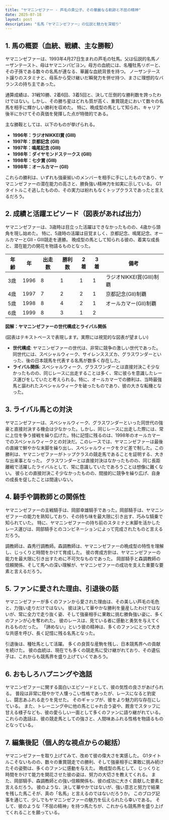 ```yaml
---
title: "ヤマニンゼファー - 芦毛の貴公子、その華麗なる軌跡と不屈の精神"
date: 2025-07-18
layout: post
description: "名馬『ヤマニンゼファー』の伝説と魅力を深堀り"
---
```


## 1. 馬の概要（血統、戦績、主な勝鞍）

ヤマニンゼファーは、1993年4月27日生まれの芦毛の牡馬。父は伝説的名馬ノーザンテースト、母はヤマニンパピヨン。母方の血統には、名種牡馬リボーと、その子孫である数々の名馬が連なる、華麗な血統背景を持つ。  ノーザンテースト譲りのスタミナと、母系から受け継いだ瞬発力を併せ持つ、まさに理想的なバランスの持ち主であった。

通算成績は、31戦10勝、2着6回、3着5回と、決して圧倒的な勝利数を誇ったわけではない。しかし、その勝ち星はどれも質が高く、重賞競走において数々の名馬を相手に輝かしい勝利を収めた。  特に、晩成型の馬として知られ、キャリア後半にかけてその真価を発揮した点が特徴的である。

主な勝鞍としては、以下のものが挙げられる。

* **1996年：ラジオNIKKEI賞 (GIII)**
* **1997年：京都記念 (GII)**
* **1997年：鳴尾記念 (GIII)**
* **1998年：ダイヤモンドステークス (GIII)**
* **1998年：七夕賞 (GIII)**
* **1998年：オールカマー (GII)**

これらの勝利は、いずれも強豪揃いのメンバーを相手に手にしたものであり、ヤマニンゼファーの潜在能力の高さと、勝負強い精神力を如実に示している。  G1タイトルこそ逃したものの、その実力は紛れもなくトップクラスであったと言えるだろう。


## 2. 成績と活躍エピソード（図表があれば出力）

ヤマニンゼファーは、3歳時は目立った活躍はできなかったものの、4歳から頭角を現し始めた。  特に、5歳時の活躍は目覚ましく、京都記念、鳴尾記念、オールカマーとGII・GIII競走を連勝。  晩成型の馬として知られる彼の、着実な成長と、潜在能力の開花を物語るものとなった。

| 年齢 | 年 | 出走数 | 勝利数 | 2着 | 3着 | 備考 |
|---|---|---|---|---|---|---|
| 3歳 | 1996 | 8 | 1 | 1 | 1 | ラジオNIKKEI賞(GIII)制覇 |
| 4歳 | 1997 | 7 | 2 | 2 | 1 | 京都記念(GII)制覇 |
| 5歳 | 1998 | 8 | 4 | 2 | 1 | オールカマー(GII)制覇 |
| 6歳 | 1999 | 8 | 3 | 1 | 2 |  |


**図解：ヤマニンゼファーの世代構成とライバル関係**

(図表はテキストベースで表現します。実際には視覚的な図表が望ましい)

* **世代構成**: ヤマニンゼファーの世代は、非常に競争の激しい世代であった。同世代には、スペシャルウィーク、サイレンススズカ、グラスワンダーといった、後の日本競馬を代表する名馬が数多く存在した。
* **ライバル関係**:  スペシャルウィーク、グラスワンダーとは直接対決こそ少なかったものの、同じレースに出走することは多く、常に彼らを意識したレース運びをしていたと考えられる。特に、オールカマーでの勝利は、当時最強馬と謳われたスペシャルウィークを破ったものであり、彼の大きな転機となった。


## 3. ライバル馬との対決

ヤマニンゼファーは、スペシャルウィーク、グラスワンダーといった同世代の強豪と直接対決する機会は少なかった。しかし、同じレースに出走した際には、常に上位を争う接戦を繰り広げた。特に記憶に残るのは、1998年のオールカマーでのスペシャルウィークとの対決だ。このレースでは、ヤマニンゼファーは最後の直線で鮮やかな末脚を繰り出し、スペシャルウィークをクビ差で制した。この勝利は、ヤマニンゼファーがトップクラスの競走馬であることを証明する、大きな出来事となった。  グラスワンダーとは直接対決はなかったものの、同じ長距離戦で活躍したライバルとして、常に意識していたであろうことは想像に難くない。  彼らとの直接対決こそ少なかったものの、間接的に競争を繰り広げ、自身の成長を促したことは間違いない。


## 4. 騎手や調教師との関係性

ヤマニンゼファーの主戦騎手は、岡部幸雄騎手であった。岡部騎手は、ヤマニンゼファーの能力を熟知しており、その持ち味を最大限に引き出す、巧みな騎乗で知られていた。  特に、ヤマニンゼファーの持ち前のスタミナと末脚を活かしたレース運びは、岡部騎手とのコンビネーションによって完成されたものと言えるだろう。

調教師は、森秀行調教師。森調教師は、ヤマニンゼファーの晩成型の特性を理解し、じっくりと時間をかけて育成した。  彼の育成方針は、ヤマニンゼファーの能力を最大限に引き出すために不可欠なものであった。  岡部騎手と森調教師の信頼関係、そして馬への深い理解が、ヤマニンゼファーの成功を支えた重要な要素と言えるだろう。


## 5. ファンに愛された理由、引退後の話

ヤマニンゼファーが多くのファンから愛された理由は、その美しい芦毛の毛色と、力強い走りだけではない。  彼は決して華やかな勝利を量産したわけではないが、常に全力で走り抜く姿、そして強豪相手に果敢に挑む勝負強い姿に、多くのファンが心を奪われた。  彼のレースは、見ている者に感動と勇気を与えてくれるものだった。  「諦めない」という彼の精神は、多くのファンにとって大きな共感を呼び、長く記憶に残る名馬となった。

引退後は、種牡馬として活躍。  多くの良質な産駒を残し、日本競馬界への貢献を続けた。  彼の血統は、現在でも多くの競走馬に受け継がれており、その遺伝子は、これからも競馬界を盛り上げていくであろう。


## 6. おもしろハプニングや逸話

ヤマニンゼファーに関する面白いエピソードとして、彼の気性の良さがあげられる。  普段は非常に穏やかで人懐っこい性格であったが、レースになると豹変し、闘志あふれる走りを見せた。  そのギャップが、彼をより魅力的な存在にしている。  また、トレーニング中に他の馬とじゃれ合う姿や、厩舎でスタッフに甘える様子なども、彼の愛らしい一面として多くのファンに語り継がれている。  これらの逸話は、彼の競走馬としての強さと、人間味あふれる性格を物語るものとなっている。


## 7. 編集後記（個人的な視点からの総括）

ヤマニンゼファーを取り上げてみて、改めて彼の偉大さを実感した。  G1タイトルこそないものの、数々の重賞競走での勝利、そして強豪相手に果敢に挑み続けたその姿勢は、多くのファンに感動を与えた。  晩成型の馬として、じっくりと時間をかけて能力を開花させた彼の姿は、努力の大切さを教えてくれる。  また、岡部騎手、森調教師との強い信頼関係も、彼の成功に大きく貢献した要素と言えるだろう。  彼のような、決して華やかではないが、強い意志と努力で結果を残した馬こそが、真の「名馬」と言えるのではないだろうか。  このブログ記事を通じて、少しでもヤマニンゼファーの魅力を伝えられたら幸いである。  そして、彼のような「不屈の精神」を持つ馬たちが、これからも競馬界を盛り上げてくれることを願っている。
